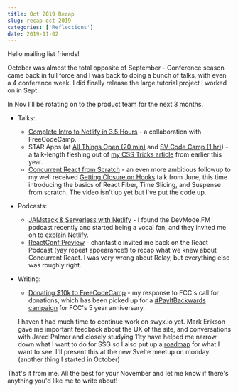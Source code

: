 ```yaml
---
title: Oct 2019 Recap
slug: recap-oct-2019
categories: ['Reflections']
date: 2019-11-02
---
```


Hello mailing list friends!

October was almost the total opposite of September - Conference season came back in full force and I was back to doing a bunch of talks, with even a 4 conference week. I did finally release the large tutorial project I worked on in Sept.

In Nov I'll be rotating on to the product team for the next 3 months.

- Talks:
  - [Complete Intro to Netlify in 3.5 Hours](https://www.netlify.com/blog/2019/10/07/complete-intro-to-netlify-in-3.5-hours/) - a collaboration with FreeCodeCamp.
  - STAR Apps (at [All Things Open (20 min)](https://www.swyx.io/speaking/star-apps-allthingsopen) and [SV Code Camp (1 hr)](https://www.swyx.io/speaking/star-apps-svcodecamp)) - a talk-length fleshing out of [my CSS Tricks article](https://css-tricks.com/star-apps-a-new-generation-of-front-end-tooling-for-development-workflows/) from earlier this year.
  - [Concurrent React from Scratch](https://www.swyx.io/speaking/react-from-scratch) - an even more ambitious followup to my well received [Getting Closure on Hooks](https://www.swyx.io/speaking/react-hooks) talk from June, this time introducing the basics of React Fiber, Time Slicing, and Suspense from scratch. The video isn't up yet but I've put the code up.
- Podcasts:
  - [JAMstack & Serverless with Netlify](https://devmode.fm/episodes/jamstack-serverless-with-netlify) - I found the DevMode.FM podcast recently and started being a vocal fan, and they invited me on to explain Netlify.
  - [ReactConf Preview](https://www.swyx.io/speaking/react-podcast-suspense) - chantastic invited me back on the React Podcast (yay repeat appearance!) to recap what we knew about Concurrent React. I was very wrong about Relay, but everything else was roughly right.
- Writing:

  - [Donating $10k to FreeCodeCamp](https://www.swyx.io/writing/donating-to-freecodecamp) - my response to FCC's call for donations, which has been picked up for a [#PayItBackwards campaign](https://www.freecodecamp.org/news/payitbackwards-alumni-donation/) for FCC's 5 year anniversary.

  I haven't had much time to continue work on swyx.io yet. Mark Erikson gave me important feedback about the UX of the site, and conversations with Jared Palmer and closely studying 11ty have helped me narrow down what I want to do for SSG so I also put up a [roadmap](https://github.com/sw-yx/ssg#project-roadmap) for what I want to see. I'll present this at the new Svelte meetup on monday. (another thing I started in October)

That's it from me. All the best for your November and let me know if there's anything you'd like me to write about!
